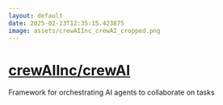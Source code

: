 ```yaml
---
layout: default
date: 2025-02-23T12:35:15.423875
image: assets/crewAIInc_crewAI_cropped.png
---
```


# [crewAIInc/crewAI](https://github.com/crewAIInc/crewAI)

Framework for orchestrating AI agents to collaborate on tasks
